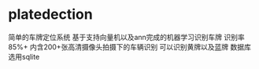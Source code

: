 # platedection
简单的车牌定位系统
基于支持向量机以及ann完成的机器学习识别车牌 识别率85%+
内含200+张高清摄像头拍摄下的车辆识别
可以识别黄牌以及蓝牌
数据库选用sqlite
